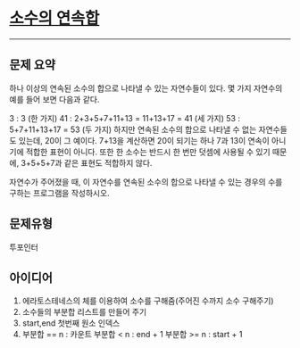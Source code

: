 # [소수의 연속합](https://www.acmicpc.net/problem/1644)
---
## 문제 요약
하나 이상의 연속된 소수의 합으로 나타낼 수 있는 자연수들이 있다. 몇 가지 자연수의 예를 들어 보면 다음과 같다.

3 : 3 (한 가지)
41 : 2+3+5+7+11+13 = 11+13+17 = 41 (세 가지)
53 : 5+7+11+13+17 = 53 (두 가지)
하지만 연속된 소수의 합으로 나타낼 수 없는 자연수들도 있는데, 20이 그 예이다. 7+13을 계산하면 20이 되기는 하나 7과 13이 연속이 아니기에 적합한 표현이 아니다. 또한 한 소수는 반드시 한 번만 덧셈에 사용될 수 있기 때문에, 3+5+5+7과 같은 표현도 적합하지 않다.

자연수가 주어졌을 때, 이 자연수를 연속된 소수의 합으로 나타낼 수 있는 경우의 수를 구하는 프로그램을 작성하시오.

## 문제유형
투포인터

## 아이디어
1. 에라토스테네스의 체를 이용하여 소수를 구해줌(주어진 수까지 소수 구해주기)
2. 소수들의 부분합 리스트를 만들어 주기
3. start,end 첫번째 원소 인덱스 
4. 부분합 == n : 카운트
   부분합 < n : end + 1
   부분합 >= n : start + 1